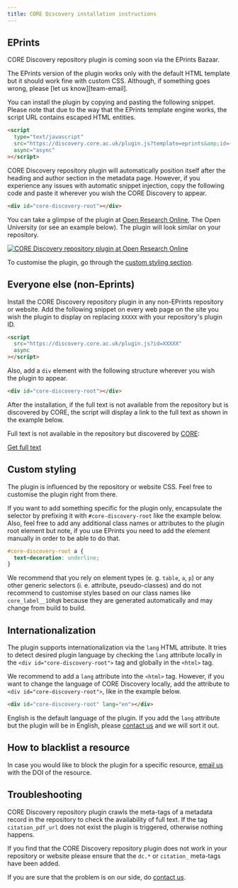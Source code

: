 ```yaml
---
title: CORE Discovery installation instructions
---
```


## EPrints

<p class="alert alert-info">
  CORE&nbsp;Discovery repository plugin is coming soon via the EPrints Bazaar.
</p>

<p class="alert alert-warning">
  The EPrints version of the&nbsp;plugin works only with the default
  HTML template but it should work fine with custom CSS.
  Although, if something goes wrong, please [let us know][team-email].
</p>

You can install the&nbsp;plugin by copying and pasting the following snippet.
Please note that due to the way that the EPrints template engine works,
the script URL contains escaped HTML entities.

```html
<script
  type="text/javascript"
  src="https://discovery.core.ac.uk/plugin.js?template=eprints&amp;id={{key}}" 
  async="async"
></script>
```

CORE&nbsp;Discovery repository plugin will automatically position itself after
the heading and author section in the metadata page. However,  if you experience
any issues with automatic snippet injection, copy the following code and paste
it wherever you wish the CORE&nbsp;Discovery to appear.

```html
<div id="core-discovery-root"></div>
```

You can take a glimpse of the&nbsp;plugin at  [Open Research
Online](http://oro.open.ac.uk/56725/), The Open University (or see an example
below). The&nbsp;plugin will look similar on your repository.

<div class="card card-body mb-3">
  <a href="http://oro.open.ac.uk/54889/" title="Open example in ORO">
    <img
      class="img-fluid"
      src="/images/discovery/oro-repository-plugin.png"
      alt="CORE Discovery repository plugin at Open Research Online"
    >
  </a>
</div>

To customise the&nbsp;plugin, go through the [custom styling section](#styling).


## Everyone else (non-Eprints)

Install the CORE&nbsp;Discovery repository plugin in any non-EPrints repository
or website. Add the following snippet on every web page on the site you wish
the&nbsp;plugin  to display on replacing `XXXXX` with your repository's plugin
ID.

```html
<script 
  src="https://discovery.core.ac.uk/plugin.js?id=XXXXX" 
  async
></script>
```

Also, add a `div` element with the following structure wherever you wish
the&nbsp;plugin to appear.

```html
<div id="core-discovery-root"></div>
```

After the installation, if the full text is not available from the repository
but  is discovered by CORE, the script will display a link to the full text as
shown in  the example below.

<div class="card card-body">
  <p>
    Full text is not available in the repository but discovered by 
    <a href="https://core.ac.uk" target="_blank">CORE</a>:
  </p>
  <a href="#">Get full text</a>
</div>

## Custom styling

The&nbsp;plugin is influenced by the repository or website CSS. Feel free to 
customise the&nbsp;plugin right from there.

If you want to add something specific for the&nbsp;plugin only, encapsulate the
selector by prefixing it with `#core-discovery-root` like the example below.
Also, feel free to add any additional class names or attributes to the plugin
root element but note, if you use EPrints you need to add the element 
manually in order to be able to do that. 

```css
#core-discovery-root a {
  text-decoration: underline;
}
```

We recommend that you rely on element types (e.&nbsp;g.&nbsp;`table`, `a`, `p`) 
or any other generic selectors (i.&nbsp;e.&nbsp;attribute, pseudo-classes)  and
do not recommend to customise styles based on our class names like 
`core_label__1ORqN` because they are generated automatically  and may change
from build to build.

## Internationalization

The plugin supports internationalization via the `lang` HTML attribute. 
It tries to detect desired plugin language by checking the `lang` attribute
locally in the `<div id="core-discovery-root">` tag
and globally in the `<html>` tag.

We recommend to add a `lang` attribute into the `<html>` tag.
However, if you want to change the language of CORE&nbsp;Discovery locally,
add the attribute to `<div id="core-discovery-root">`, like in the example
below.

```html
<div id="core-discovery-root" lang="en"></div>
```

English is the default language of the plugin. If you add the `lang` attribute
but the plugin will be in English, please [contact us][team-email] and
we will sort it out.


## How to blacklist a resource

In case you would like to block the&nbsp;plugin for a specific resource,
[email us][team-email] with the DOI of the resource.

## Troubleshooting

CORE&nbsp;Discovery repository plugin crawls the meta-tags of a metadata record
in the repository to check the availability of full text. If the tag
`citation_pdf_url`  does not exist the&nbsp;plugin is triggered, otherwise
nothing happens.

If you find that the CORE&nbsp;Discovery repository plugin does not work in your
repository or website please ensure that the `dc.*` or `citation_` meta-tags
have  been added.

If you are sure that the problem is on our side, do [contact us][team-email].


[team-email]: mailto:thet&#101;&#97;m&#64;c&#111;re&#46;&#97;c&#46;&#117;k
